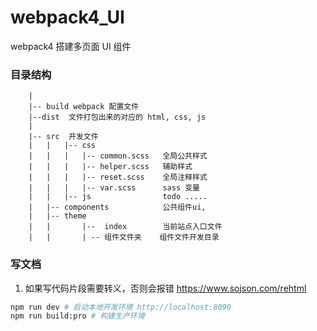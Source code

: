# webpack4_UI

webpack4 搭建多页面 UI 组件

### 目录结构

```
    |
    |-- build webpack 配置文件
    |--dist  文件打包出来的对应的 html, css, js
    |
    |-- src  开发文件
    |   |   |-- css
    |   |   |   |-- common.scss   全局公共样式
    |   |   |   |-- helper.scss   辅助样式
    |   |   |   |-- reset.scss    全局注释样式
    |   |   |   |-- var.scss      sass 变量
    |   |   |-- js                todo .....
    |   |-- components            公共组件ui,
    |   |-- theme
    |   |       |--  index        当前站点入口文件
    |   |       | -- 组件文件夹    组件文件开发目录

```

### 写文档

1. 如果写代码片段需要转义，否则会报错 https://www.sojson.com/rehtml

```bash
npm run dev # 启动本地开发环境 http://localhost:8090
npm run build:pro # 构建生产环境
```
